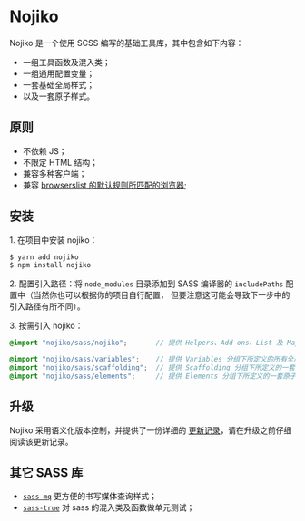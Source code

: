 Nojiko
=======

Nojiko 是一个使用 SCSS 编写的基础工具库，其中包含如下内容：

- 一组工具函数及混入类；
- 一组通用配置变量；
- 一套基础全局样式；
- 以及一套原子样式。

## 原则

- 不依赖 JS；
- 不限定 HTML 结构；
- 兼容多种客户端；
- 兼容 [browserslist 的默认规则所匹配的浏览器](https://browserl.ist/?q=defaults);

## 安装

1\. 在项目中安装 nojiko：

```bash
$ yarn add nojiko
$ npm install nojiko
```

2\. 配置引入路径：将 `node_modules` 目录添加到 SASS 编译器的 `includePaths` 配置中（当然你也可以根据你的项目自行配置， 但要注意这可能会导致下一步中的引入路径有所不同）。

3\. 按需引入 nojiko：

```scss
@import "nojiko/sass/nojiko";       // 提供 Helpers、Add-ons、List 及 Map 四个分组下所定义的所有函数及混入类

@import "nojiko/sass/variables";    // 提供 Variables 分组下所定义的所有全局配置变量，依赖 nojiko 模块
@import "nojiko/sass/scaffolding";  // 提供 Scaffolding 分组下所定义的一套全局脚手架样式，依赖 variables 模块
@import "nojiko/sass/elements";     // 提供 Elements 分组下所定义的一套原子样式类，依赖 variables 模块
```

## 升级

Nojiko 采用语义化版本控制，并提供了一份详细的 [更新记录](https://github.com/BiosSun/nojiko/blob/master/CHANGELOG.md)，请在升级之前仔细阅读该更新记录。

## 其它 SASS 库

- [`sass-mq`](https://github.com/sass-mq/sass-mq) 更方便的书写媒体查询样式；
- [`sass-true`](https://github.com/oddbird/true) 对 sass 的混入类及函数做单元测试；
